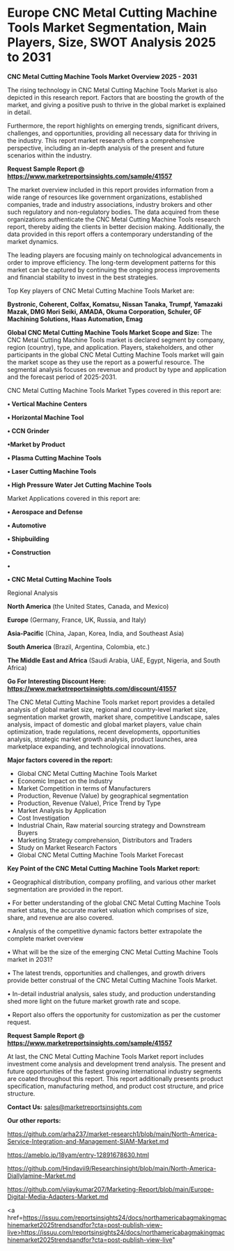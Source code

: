 # Europe CNC Metal Cutting Machine Tools Market Segmentation, Main Players, Size, SWOT Analysis 2025 to 2031

<Strong> CNC Metal Cutting Machine Tools Market Overview 2025 - 2031</strong>

The rising technology in CNC Metal Cutting Machine Tools Market is also depicted in this research report. Factors that are boosting the growth of the market, and giving a positive push to thrive in the global market is explained in detail.

Furthermore, the report highlights on emerging trends, significant drivers, challenges, and opportunities, providing all necessary data for thriving in the industry. This report market research offers a comprehensive perspective, including an in-depth analysis of the present and future scenarios within the industry.

<strong>Request Sample Report @ <a href=https://www.marketreportsinsights.com/sample/41557>https://www.marketreportsinsights.com/sample/41557</a></strong>

The market overview included in this report provides information from a wide range of resources like government organizations, established companies, trade and industry associations, industry brokers and other such regulatory and non-regulatory bodies. The data acquired from these organizations authenticate the CNC Metal Cutting Machine Tools research report, thereby aiding the clients in better decision making. Additionally, the data provided in this report offers a contemporary understanding of the market dynamics.

The leading players are focusing mainly on technological advancements in order to improve efficiency. The long-term development patterns for this market can be captured by continuing the ongoing process improvements and financial stability to invest in the best strategies.

Top Key players of CNC Metal Cutting Machine Tools Market are:

<strong>Bystronic, Coherent, Colfax, Komatsu, Nissan Tanaka, Trumpf, Yamazaki Mazak, DMG Mori Seiki, AMADA, Okuma Corporation, Schuler, GF Machining Solutions, Haas Automation, Emag</strong>

<strong><b>Global CNC Metal Cutting Machine Tools Market Scope and Size:</b></strong>
The CNC Metal Cutting Machine Tools market is declared segment by company, region (country), type, and application. Players, stakeholders, and other participants in the global CNC Metal Cutting Machine Tools market will gain the market scope as they use the report as a powerful resource. The segmental analysis focuses on revenue and product by type and application and the forecast period of 2025-2031.

CNC Metal Cutting Machine Tools Market Types covered in this report are:

<strong>•  Vertical Machine Centers

•  Horizontal Machine Tool

•  CCN Grinder

•Market by Product

•  Plasma Cutting Machine Tools

•  Laser Cutting Machine Tools

•  High Pressure Water Jet Cutting Machine Tools</strong>

Market Applications covered in this report are:

<strong>•  Aerospace and Defense

•  Automotive

•  Shipbuilding

•  Construction

•  

•  CNC Metal Cutting Machine Tools</strong> 

Regional Analysis

<strong>North America</strong> (the United States, Canada, and Mexico)

<strong>Europe</strong> (Germany, France, UK, Russia, and Italy)

<strong>Asia-Pacific</strong> (China, Japan, Korea, India, and Southeast Asia)

<strong>South America</strong> (Brazil, Argentina, Colombia, etc.)

<strong>The Middle East and Africa</strong> (Saudi Arabia, UAE, Egypt, Nigeria, and South Africa)

<strong>Go For Interesting Discount Here: <a href=https://www.marketreportsinsights.com/discount/41557>https://www.marketreportsinsights.com/discount/41557</a></strong>

The CNC Metal Cutting Machine Tools market report provides a detailed analysis of global market size, regional and country-level market size, segmentation market growth, market share, competitive Landscape, sales analysis, impact of domestic and global market players, value chain optimization, trade regulations, recent developments, opportunities analysis, strategic market growth analysis, product launches, area marketplace expanding, and technological innovations.

<strong><b>Major factors covered in the report:</b></strong>
<ul>
  <li>Global CNC Metal Cutting Machine Tools Market </li>
  <li>Economic Impact on the Industry</li>
  <li>Market Competition in terms of Manufacturers</li>
  <li>Production, Revenue (Value) by geographical segmentation</li>
  <li>Production, Revenue (Value), Price Trend by Type</li>
  <li>Market Analysis by Application</li>
  <li>Cost Investigation</li>
  <li>Industrial Chain, Raw material sourcing strategy and Downstream Buyers</li>
  <li>Marketing Strategy comprehension, Distributors and Traders</li>
  <li>Study on Market Research Factors</li>
  <li>Global CNC Metal Cutting Machine Tools Market Forecast</li>
</ul>

<strong><b>Key Point of the CNC Metal Cutting Machine Tools Market report:</b></strong>

• Geographical distribution, company profiling, and various other market segmentation are provided in the report.

• For better understanding of the global CNC Metal Cutting Machine Tools market status, the accurate market valuation which comprises of size, share, and revenue are also covered.

• Analysis of the competitive dynamic factors better extrapolate the complete market overview

• What will be the size of the emerging CNC Metal Cutting Machine Tools market in 2031?

• The latest trends, opportunities and challenges, and growth drivers provide better construal of the CNC Metal Cutting Machine Tools Market.

• In-detail industrial analysis, sales study, and production understanding shed more light on the future market growth rate and scope.

• Report also offers the opportunity for customization as per the customer request.

<strong>Request Sample Report @ <a href=https://www.marketreportsinsights.com/sample/41557>https://www.marketreportsinsights.com/sample/41557</a></strong>

At last, the CNC Metal Cutting Machine Tools Market report includes investment come analysis and development trend analysis. The present and future opportunities of the fastest growing international industry segments are coated throughout this report. This report additionally presents product specification, manufacturing method, and product cost structure, and price structure.

<strong>Contact Us:</strong>
sales@marketreportsinsights.com

<strong>Our other reports:</strong>

<a href=https://github.com/arha237/market-research1/blob/main/North-America-Service-Integration-and-Management-SIAM-Market.md>https://github.com/arha237/market-research1/blob/main/North-America-Service-Integration-and-Management-SIAM-Market.md</a>

<a href=https://ameblo.jp/18yam/entry-12891678630.html>https://ameblo.jp/18yam/entry-12891678630.html</a>

<a href=https://github.com/Hindavii9/Researchinsight/blob/main/North-America-Diallylamine-Market.md>https://github.com/Hindavii9/Researchinsight/blob/main/North-America-Diallylamine-Market.md</a>

<a href=https://github.com/vijaykumar207/Marketing-Report/blob/main/Europe-Digital-Media-Adapters-Market.md>https://github.com/vijaykumar207/Marketing-Report/blob/main/Europe-Digital-Media-Adapters-Market.md</a>

<a href=https://issuu.com/reportsinsights24/docs/northamericabagmakingmachinemarket2025trendsandfor?cta=post-publish-view-live>https://issuu.com/reportsinsights24/docs/northamericabagmakingmachinemarket2025trendsandfor?cta=post-publish-view-live</a>"
